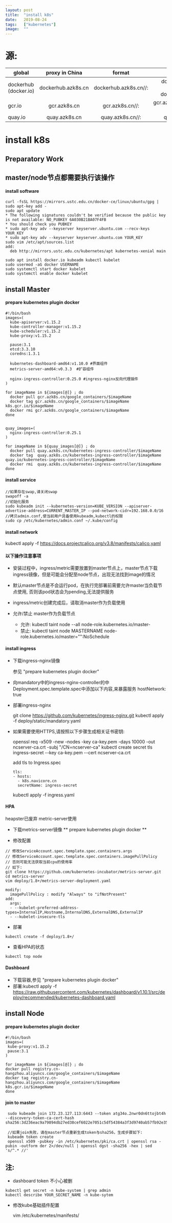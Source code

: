 ```yaml
---
layout:	post
title:	"install k8s"
date:	2019-08-24
tags:	["kubernetes"]
image:	""
---
```


# 源:
|  global              | proxy in China    | format                                               |                                   example                                          |
| --------             | :---------------: | :--------------------------------------------------: | :-------------------------------------------------------------------------------:  |
| dockerhub (docker.io)| dockerhub.azk8s.cn| dockerhub.azk8s.cn/<repo-name>/<image-name>:<version>| dockerhub.azk8s.cn/microsoft/azure-cli:2.0.61 dockerhub.azk8s.cn/library/nginx:1.15|
| gcr.io               | gcr.azk8s.cn      | gcr.azk8s.cn/<repo-name>/<image-name>:<version>      | gcr.azk8s.cn/google_containers/hyperkube-amd64:v1.13.5                             |
| quay.io              | quay.azk8s.cn     | quay.azk8s.cn/<repo-name>/<image-name>:<version>     | quay.azk8s.cn/deis/go-dev:v1.10.0                                                  |


install k8s
===

Preparatory Work
---
## master/node节点都需要执行该操作

#### install software
```shell
curl -fsSL https://mirrors.ustc.edu.cn/docker-ce/linux/ubuntu/gpg | sudo apt-key add -
sudo apt update
* The following signatures couldn't be verified because the public key is not available: NO_PUBKEY 6A030B21BA07F4FB
* You should check you PUBKEY
* sudo apt-key adv --keyserver keyserver.ubuntu.com --recv-keys YOUR_KEY
* sudo apt-key adv --keyserver keyserver.ubuntu.com YOUR_KEY
sudo vim /etc/apt/sources.list
add:
  deb http://mirrors.ustc.edu.cn/kubernetes/apt kubernetes-xenial main

sudo apt install docker.io kubeadm kubectl kubelet
sudo usermod -aG docker USERNAME
sudo systemctl start docker kubelet
sudo systemctl enable docker kubelet
```



install Master
---
#### prepare kubernetes plugin docker
```shell
#!/bin/bash
images=(
  kube-apiserver:v1.15.2
  kube-controller-manager:v1.15.2
  kube-scheduler:v1.15.2
  kube-proxy:v1.15.2
  
  pause:3.1
  etcd:3.3.10
  coredns:1.3.1

  kubernetes-dashboard-amd64:v1.10.0 #界面组件
  metrics-server-amd64:v0.3.3  #扩容组件

  nginx-ingress-controller:0.25.0 #ingress-nginx反向代理插件
)

for imageName in ${images[@]} ; do
  docker pull gcr.azk8s.cn/google_containers/$imageName
  docker tag gcr.azk8s.cn/google_containers/$imageName k8s.gcr.io/$imageName
  docker rmi gcr.azk8s.cn/google_containers/$imageName
done


quay_images=(
  nginx-ingress-controller:0.25.1
)

for imageName in ${quay_images[@]} ; do
  docker pull quay.azk8s.cn/kubernetes-ingress-controller/$imageName
  docker tag  quay.azk8s.cn/kubernetes-ingress-controller/$imageName quay.io/kubernetes-ingress-controller/$imageName
  docker rmi  quay.azk8s.cn/kubernetes-ingress-controller/$imageName
done

```

#### install service
```shell
//如果存在swap,请关闭swap
swapoff -a
//初始化服务
sudo kubeadm init --kubernetes-version=KUBE_VERSION --apiserver-advertise-address=CURRENT_MASTER_IP --pod-network-cidr=192.168.0.0/16
//拷贝admin.conf,使当前用户具备使用kubeadm,kubectl的权限
sudo cp /etc/kubernetes/admin.conf ~/.kube/config
```

#### install network
kubectl apply -f https://docs.projectcalico.org/v3.8/manifests/calico.yaml

#### 以下操作注意事项
* 安装过程中，ingress/metric需要放置到master节点上，master节点下载ingress镜像，但是可能会分配至node节点，出现无法找到image的情况

* 默认master节点是不会运行pod，在执行完部署前需要允许master当负载节点使用, 否则该pod状态会为pending,无法提供服务
* ingress/metric创建完成后，请取消master作为负载使用

* 允许/禁止 master作为负载节点
	* 允许: kubectl taint node --all node-role.kubernetes.io/master-
	* 禁止: kubectl taint node MASTERNAME node-role.kubernetes.io/master="":NoSchedule

#### install ingress

* 下载ingress-nginx镜像

  参见 "prepare kubernetes plugin docker"

* 向mandatory中的ingress-nginx-controller的中Deployment.spec.template.spec中添加以下内容,来暴露服务
  hostNetwork: true

* 部署ingress-nginx

  git clone https://github.com/kubernetes/ingress-nginx.git
  kubectl apply -f deploy/static/mandatory.yaml

* 如果需要使用HTTPS,请按照以下步骤生成相关证书密钥:

  openssl req -x509 -new -nodes -key ca-key.pem -days 10000 -out ncserver-ca.crt -subj "/CN=ncserver-ca"
  kubectl create secret tls ingress-secret --key ca-key.pem  --cert ncserver-ca.crt

  add tls to Ingress.spec
  ```
  tls:
  - hosts:
  	- k8s.navicore.cn
  	secretName: ingress-secret
  ```
  kubectl apply -f ingress.yaml


#### HPA
heapster已废弃
metric-server使用

* 下载metrics-server镜像
** prepare kubernetes plugin docker **

* 修改配置
```
// 修改ServiceAccount.spec.template.spec.containers.args
// 修改ServiceAccount.spec.template.spec.containers.imagePullPolicy
// 否则可能无法获取当前cpu的使用率
// 如下:
git clone https://github.com/kubernetes-incubator/metrics-server.git
cd metrics-server
vim deploy/1.8+/metrics-server-deployment.yaml

modify:
  imagePullPolicy : modify "Always" to "ifNotPresent"
add: 
  args:
  - --kubelet-preferred-address-types=InternalIP,Hostname,InternalDNS,ExternalDNS,ExternalIP
  - --kubelet-insecure-tls

```

* 部署
```
kubectl create -f deploy/1.8+/
```

* 查看HPA的状态
```
kubectl top node
```

#### Dashboard

* 下载容器,参见 "prepare kubernetes plugin docker"
* 部署:kubectl apply -f https://raw.githubusercontent.com/kubernetes/dashboard/v1.10.1/src/deploy/recommended/kubernetes-dashboard.yaml

install Node
---

#### prepare kubernetes plugin docker
 ```shell
#!/bin/bash
images=(
  kube-proxy:v1.15.2
  pause:3.1
)

 for imageName in ${images[@]} ; do
 docker pull registry.cn-hangzhou.aliyuncs.com/google_containers/$imageName
 docker tag registry.cn-hangzhou.aliyuncs.com/google_containers/$imageName k8s.gcr.io/$imageName
 done
```
#### join to master
```
 sudo kubeadm join 172.23.127.113:6443 --token atg34o.2nwr0dn6ttojbt4h --discovery-token-ca-cert-hash sha256:3d236eac9a79894db27ed38cef6022e7051c5df54384a3f3d9740ab57fb92e35 

 //如果join失败，请在master节点重新生成token与sha256，生成步骤如下:
 kubeadm token create
 openssl x509 -pubkey -in /etc/kubernetes/pki/ca.crt | openssl rsa -pubin -outform der 2>/dev/null | openssl dgst -sha256 -hex | sed 's/^.* //'
```





注:
---

* dashboard token 不小心被删
```
kubectl get secret -n kube-system | grep admin
kubectl describe YOUR_SECRET_NAME -n kube-sytem
```


* 修改kube基础插件配置

  vim /etc/kubernetes/manifests/

